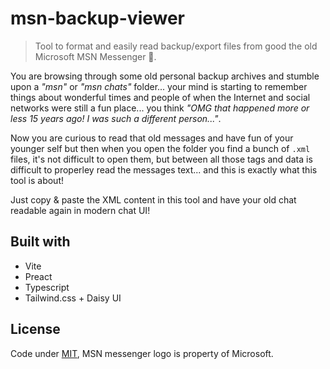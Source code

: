 # msn-backup-viewer

> Tool to format and easily read backup/export files from good the old Microsoft MSN Messenger 👴.

You are browsing through some old personal backup archives and stumble upon a _"msn"_ or _"msn chats"_ folder... your mind is starting to remember things about wonderful times and people of when the Internet and social networks were still a fun place... you think _"OMG that happened more or less 15 years ago! I was such a different person..."_.

Now you are curious to read that old messages and have fun of your younger self but then when you open the folder you find a bunch of `.xml` files, it's not difficult to open them, but between all those tags and data is difficult to properley read the messages text... and this is exactly what this tool is about!

Just copy & paste the XML content in this tool and have your old chat readable again in modern chat UI!

## Built with

- Vite
- Preact
- Typescript
- Tailwind.css + Daisy UI

## License

Code under [MIT](LICENSE), MSN messenger logo is property of Microsoft.
